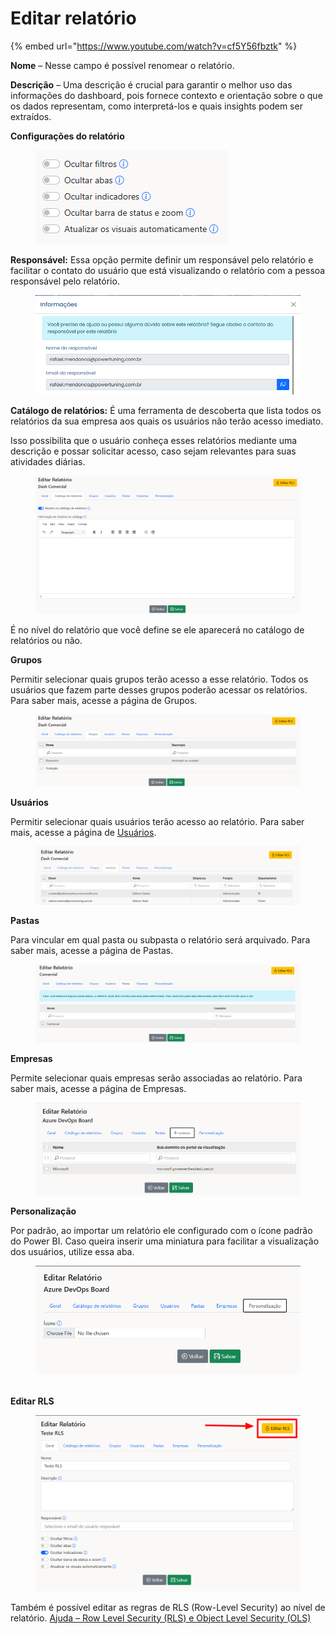 # Editar relatório

{% embed url="https://www.youtube.com/watch?v=cf5Y56fbztk" %}

**Nome** – Nesse campo é possível renomear o relatório.

**Descrição** – Uma descrição é crucial para garantir o melhor uso das informações do dashboard, pois fornece contexto e orientação sobre o que os dados representam, como interpretá-los e quais insights podem ser extraídos.



**Configurações do relatório**

<div align="left">

<figure><img src="../../.gitbook/assets/image (240).png" alt=""><figcaption></figcaption></figure>

</div>

**Responsável:** Essa opção permite definir um responsável pelo relatório e facilitar o contato do usuário que está visualizando o relatório com a pessoa responsável pelo relatório.

<figure><img src="../../.gitbook/assets/image (239).png" alt=""><figcaption></figcaption></figure>



**Catálogo de relatórios:** É uma ferramenta de descoberta que lista todos os relatórios da sua empresa aos quais os usuários não terão acesso imediato.

Isso possibilita que o usuário conheça esses relatórios mediante uma descrição e possar solicitar acesso, caso sejam relevantes para suas atividades diárias.

<div align="left">

<figure><img src="../../.gitbook/assets/image (221).png" alt=""><figcaption></figcaption></figure>

</div>

É no nível do relatório que você define se ele aparecerá no catálogo de relatórios ou não.



**Grupos**

Permitir selecionar quais grupos terão acesso a esse relatório. Todos os usuários que fazem parte desses grupos poderão acessar os relatórios. Para saber mais, acesse a página de Grupos.

<figure><img src="../../.gitbook/assets/image (222).png" alt=""><figcaption></figcaption></figure>



**Usuários**

Permitir selecionar quais usuários terão acesso ao relatório. Para saber mais, acesse a página de [Usuários](../usuarios/criar-editar-usuario.md).

<figure><img src="../../.gitbook/assets/image (223).png" alt=""><figcaption></figcaption></figure>



**Pastas**

Para vincular em qual pasta ou subpasta o relatório será arquivado. Para saber mais, acesse a página de Pastas.

<figure><img src="../../.gitbook/assets/image (224).png" alt=""><figcaption></figcaption></figure>



**Empresas**

Permite selecionar quais empresas serão associadas ao relatório. Para saber mais, acesse a página de Empresas.

<figure><img src="../../.gitbook/assets/image (242).png" alt=""><figcaption></figcaption></figure>



**Personalização**

Por padrão, ao importar um relatório ele configurado com o ícone padrão do Power BI. Caso queira inserir uma miniatura para facilitar a visualização dos usuários, utilize essa aba.

<figure><img src="../../.gitbook/assets/image (241).png" alt=""><figcaption></figcaption></figure>

\
**Editar RLS**

<figure><img src="../../.gitbook/assets/image (243).png" alt=""><figcaption></figcaption></figure>

Também é possível editar as regras de RLS (Row-Level Security) ao nível de relatório. [Ajuda – Row Level Security (RLS) e Object Level Security (OLS)](https://powerembedded.com.br/rls-ols-row-level-security-object-level-security/)
